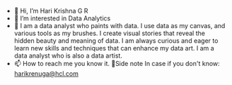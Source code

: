 - 👋 Hi, I’m Hari Krishna G R
- 👀 I’m interested in Data Analytics
- 🌱 I am a data analyst who paints with data. I use data as my canvas, and various tools as my brushes. I create visual stories that reveal the hidden beauty and meaning of data. I am always curious and eager to learn new skills and techniques that can enhance my data art. I am a data analyst who is also a data artist.
- 📫 How to reach me you know it.
        🤔Side note In case if you don't know: harikrenuga@hcl.com

<!---
hAri0520/hAri0520 is a ✨ special ✨ repository because its `README.md` (this file) appears on your GitHub profile.
You can click the Preview link to take a look at your changes.
--->
